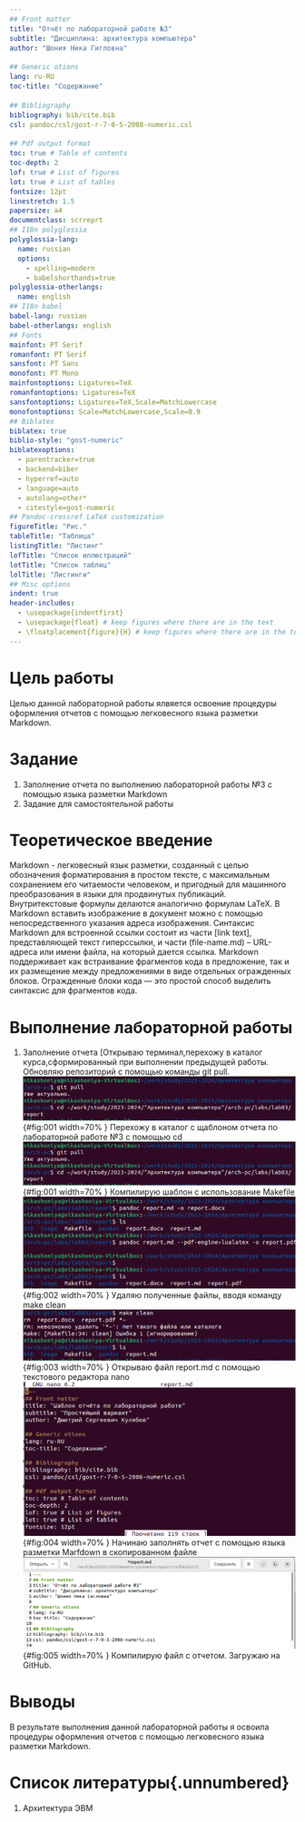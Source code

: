 ```yaml
---
## Front matter
title: "Отчёт по лабораторной работе №3"
subtitle: "Дисциплина: архитектура компьютера"
author: "Шония Ника Гигловна"

## Generic otions
lang: ru-RU
toc-title: "Содержание"

## Bibliography
bibliography: bib/cite.bib
csl: pandoc/csl/gost-r-7-0-5-2008-numeric.csl

## Pdf output format
toc: true # Table of contents
toc-depth: 2
lof: true # List of figures
lot: true # List of tables
fontsize: 12pt
linestretch: 1.5
papersize: a4
documentclass: scrreprt
## I18n polyglossia
polyglossia-lang:
  name: russian
  options:
	- spelling=modern
	- babelshorthands=true
polyglossia-otherlangs:
  name: english
## I18n babel
babel-lang: russian
babel-otherlangs: english
## Fonts
mainfont: PT Serif
romanfont: PT Serif
sansfont: PT Sans
monofont: PT Mono
mainfontoptions: Ligatures=TeX
romanfontoptions: Ligatures=TeX
sansfontoptions: Ligatures=TeX,Scale=MatchLowercase
monofontoptions: Scale=MatchLowercase,Scale=0.9
## Biblatex
biblatex: true
biblio-style: "gost-numeric"
biblatexoptions:
  - parentracker=true
  - backend=biber
  - hyperref=auto
  - language=auto
  - autolang=other*
  - citestyle=gost-numeric
## Pandoc-crossref LaTeX customization
figureTitle: "Рис."
tableTitle: "Таблица"
listingTitle: "Листинг"
lofTitle: "Список иллюстраций"
lotTitle: "Список таблиц"
lolTitle: "Листинги"
## Misc options
indent: true
header-includes:
  - \usepackage{indentfirst}
  - \usepackage{float} # keep figures where there are in the text
  - \floatplacement{figure}{H} # keep figures where there are in the text
---
```


# Цель работы

Целью данной лабораторной работы ялвяется освоение процедуры оформления отчетов с помощью легковесного языка разметки Markdown.

# Задание

1. Заполнение отчета по выполнению лабораторной работы №3 с помощью языка разметки Markdown
2. Задание для самостоятельной работы

# Теоретическое введение

Markdown - легковесный язык разметки, созданный с целью обозначения форматирования в простом тексте, с максимальным сохранением его читаемости человеком, и пригодный для машинного преобразования в языки для продвинутых публикаций. Внутритекстовые формулы делаются аналогично формулам LaTeX. В Markdown вставить изображение в документ можно с помощью непосредственного указания адреса изображения. Синтаксис Markdown для встроенной ссылки состоит из части [link text], представляющей текст гиперссылки, и части (file-name.md) – URL-адреса или имени файла, на который дается ссылка. Markdown поддерживает как встраивание фрагментов кода в предложение, так и их размещение между предложениями в виде отдельных огражденных блоков. Огражденные блоки кода — это простой способ выделить синтаксис для фрагментов кода.


# Выполнение лабораторной работы

1. Заполнение отчета [Открываю терминал,перехожу в каталог курса,сформированный при выполнении предыдущей работы. Обновляю репозиторий с помощью команды git pull.![Обновление репозитория](image/001.png){#fig:001 width=70% }
Перехожу в каталог с щаблоном отчета по лабораторной работе №3 с помощью cd![Переход](image/001.png){#fig:001 width=70% }
Компилирую шаблон с использование Makefile![Компиляция](image/002.png){#fig:002 width=70% }
Удаляю полученные файлы, вводя команду make clean![Удаление](image/003.png){#fig:003 width=70% }
Открываю файл report.md с помощью текстового редактора nano![Открываю файл](image/004.png){#fig:004 width=70% }
Начинаю заполнять отчет с помощью языка разметки Marfdown в скопированном файле![Заполнение отчета](image/005.png){#fig:005 width=70% }
Компилирую файл с отчетом. Загружаю на GitHub.



# Выводы

В результате выполнения данной лабораторной работы я освоила процедуры оформления отчетов с помощью легковесного языка разметки Markdown.

# Список литературы{.unnumbered}

1. Архитектура ЭВМ
